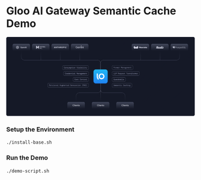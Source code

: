 # Gloo AI Gateway Semantic Cache Demo

![ai-gateway-main](images/ai-gateway-main.svg)

### Setup the Environment
```bash
./install-base.sh
```

### Run the Demo
```bash
./demo-script.sh
```